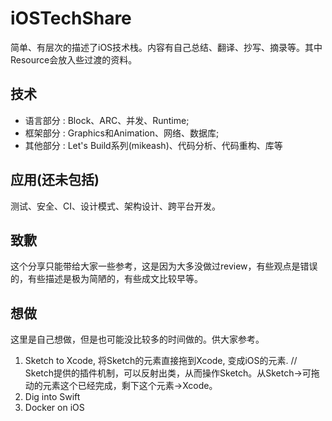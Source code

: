 # iOSTechShare

简单、有层次的描述了iOS技术栈。内容有自己总结、翻译、抄写、摘录等。其中Resource会放入些过渡的资料。

## 技术

* 语言部分 : Block、ARC、并发、Runtime;
* 框架部分 : Graphics和Animation、网络、数据库;
* 其他部分 : Let's Build系列(mikeash)、代码分析、代码重构、库等

## 应用(还未包括)

测试、安全、CI、设计模式、架构设计、跨平台开发。

## 致歉 

这个分享只能带给大家一些参考，这是因为大多没做过review，有些观点是错误的，有些描述是极为简陋的，有些成文比较早等。

## 想做

这里是自己想做，但是也可能没比较多的时间做的。供大家参考。

1. Sketch to Xcode, 将Sketch的元素直接拖到Xcode, 变成iOS的元素. 
  // Sketch提供的插件机制，可以反射出类，从而操作Sketch。从Sketch->可拖动的元素这个已经完成，剩下这个元素->Xcode。
2. Dig into Swift 
3. Docker on iOS
